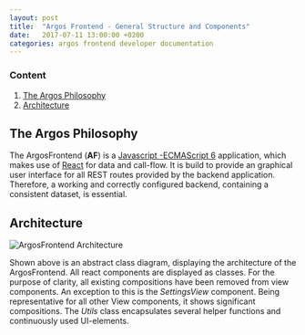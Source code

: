 ```yaml
---
layout: post
title:  "Argos Frontend - General Structure and Components"
date:   2017-07-11 13:00:00 +0200
categories: argos frontend developer documentation
---
```


### Content

1. [The Argos Philosophy](#The-Argos-Philosophy)
1. [Architecture](#Architecture)



## The Argos Philosophy

The ArgosFrontend (**AF**) is a [Javascript -ECMAScript 6](http://es6-features.org/) application, which makes use of [React](https://facebook.github.io/react/) for data and call-flow.
It is build to provide an graphical user interface for all REST routes provided by the backend application. Therefore, a working and correctly configured backend, containing a consistent dataset, is essential.

## Architecture

![ArgosFrontend Architecture](/argos/resources/frontend/argos-frontend-architecture.png)

Shown above is an abstract class diagram, displaying the architecture of the ArgosFrontend. 
All react components are displayed as classes. For the purpose of clarity, all existing compositions have been removed from view components.
An exception  to this is the *SettingsView* component. Being representative for all other View components, it shows significant compositions.
The *Utils* class encapsulates several helper functions and continuously used UI-elements. 
